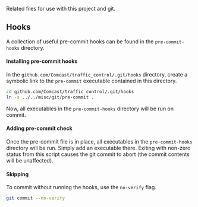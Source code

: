 Related files for use with this project and git.

## Hooks

A collection of useful pre-commit hooks can be found in the `pre-commit-hooks` directory.

#### Installing pre-commit hooks

In the `github.com/Comcast/traffic_control/.git/hooks` directory, create a symbolic link to the `pre-commit` executable contained in this directory. 

```bash
cd github.com/Comcast/traffic_control/.git/hooks
ln -s ../../misc/git/pre-commit .
```

Now, all executables in the `pre-commit-hooks` directory will be run on commit.

#### Adding pre-commit check

Once the pre-commit file is in place, all executables in the `pre-commit-hooks` directory will be run. Simply add an executable there. Exiting with non-zero status from this script causes the git commit to abort (the commit contents will be unaffected).

#### Skipping

To commit without running the hooks, use the `no-verify` flag.

```bash
git commit --no-verify
```
